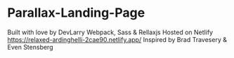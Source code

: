 # Parallax-Landing-Page
Built with love by DevLarry
Webpack, Sass & Rellaxjs 
Hosted on Netlify https://relaxed-ardinghelli-2cae90.netlify.app/
Inspired by Brad Travesery & Even Stensberg
